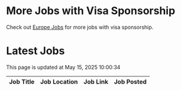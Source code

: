 # More Jobs with Visa Sponsorship

Check out [Europe Jobs](https://github.com/sureshparimi/europejobs#latest-jobs) for more jobs with visa sponsorship.

# Latest Jobs

This page is updated at May 15, 2025 10:00:34

| Job Title | Job Location | Job Link | Job Posted |
| --- | --- | --- | --- |
